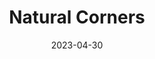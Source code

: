 ---
title: Natural Corners
fulltitle: Natural Corners

date: 2023-04-30

tags:
- 2023
characters:
- tzipora
categories:
- sketch
- character
keywords:
- 2023

url: /stories/corner/

toc: false

rgb: 137, 133, 78

image: /images/corner.jpg
reddit:
print:
video:
caption: If you can find a natural corner, they make a good place to read away from all the noise.
---